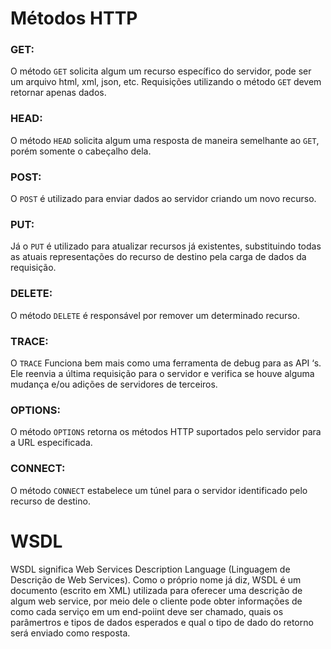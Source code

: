 # Métodos HTTP

### GET:
O método `GET` solicita algum um recurso específico do servidor, pode ser um arquivo html, xml, json, etc. Requisições utilizando o método `GET` devem retornar apenas dados.

### HEAD:
O método `HEAD` solicita algum uma resposta de maneira semelhante ao `GET`, porém somente o cabeçalho dela.

### POST:
O `POST` é utilizado para enviar dados ao servidor criando um novo recurso.

### PUT:
Já o `PUT` é utilizado para atualizar recursos já existentes, substituindo todas as atuais representações do recurso de destino pela carga de dados da requisição.

### DELETE:
O método `DELETE` é responsável por remover um determinado recurso.

### TRACE:
O `TRACE` Funciona bem mais como uma ferramenta de debug para as API ‘s. Ele reenvia a última requisição para o servidor e verifica se houve alguma mudança e/ou adições de servidores de terceiros.

### OPTIONS:
O método `OPTIONS` retorna os métodos HTTP suportados pelo servidor para a URL especificada.

### CONNECT:
O método `CONNECT` estabelece um túnel para o servidor identificado pelo recurso de destino.

# WSDL
WSDL significa Web Services Description Language (Linguagem de Descrição de Web Services). Como o próprio nome já diz, WSDL é um documento (escrito em XML) utilizada para oferecer uma descrição de algum web service, por meio dele o cliente pode obter informações de como cada serviço em um end-poiint deve ser chamado, quais os parâmertros e tipos de dados esperados e qual o tipo de dado do retorno será enviado como resposta.

